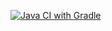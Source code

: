 [![Java CI with Gradle](https://github.com/Alexsandr94/Pattern-2/actions/workflows/gradle.yml/badge.svg)](https://github.com/Alexsandr94/Pattern-2/actions/workflows/gradle.yml)